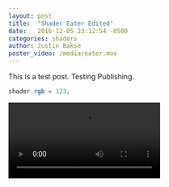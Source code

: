 ```yaml
---
layout: post
title:  "Shader Eater Edited"
date:   2016-12-05 23:12:54 -0500
categories: shaders
author: Justin Bakse
poster_video: /media/eater.mov
---
```


This is a test post. Testing Publishing.

```glsl
shader.rgb = 123;
```

<video class="fill" src="{{site.baseurl}}/media/eater.mov" controls></video>

